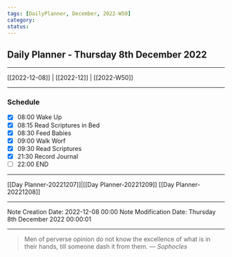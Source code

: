 ```yaml
---
tags: [DailyPlanner, December, 2022-W50]
category:
status:
---
```


## Daily Planner - Thursday 8th December 2022

---
[[2022-12-08]] | [[2022-12]] | [[2022-W50]]

---
### Schedule
- [x] 08:00 Wake Up
- [x] 08:15 Read Scriptures in Bed
- [x] 08:30 Feed Babies
- [x] 09:00 Walk Worf
- [x] 09:30 Read Scriptures
- [x] 21:30 Record Journal
- [ ] 22:00 END

---
[[Day Planner-20221207]]|[[Day Planner-20221209]]
[[Day Planner-20221208]]

---

Note Creation Date: 2022-12-08 00:00
Note Modification Date: Thursday 8th December 2022 00:00:01 

--- 
> Men of perverse opinion do not know the excellence of what is in their hands, till someone dash it from them.
> — <cite>Sophocles</cite>